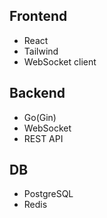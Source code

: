 ## Frontend
* React
* Tailwind
* WebSocket client

## Backend
* Go(Gin)
* WebSocket
* REST API


## DB
* PostgreSQL
* Redis